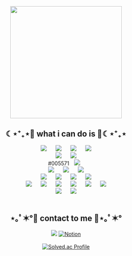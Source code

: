 <div align="center">
  
<img src="https://github.com/Byungul/Byungul/assets/101097111/7960fce0-0b0a-456e-8e80-b76a6121fddc" width="300" height="300"/>

  <h2 align="center">☾⋆⁺₊⋆💙 what i can do is 💙☾⋆⁺₊⋆</h2>
<img src="https://img.shields.io/badge/java-007396?style=for-the-badge&logo=java&logoColor=#007396" style="height : auto; margin-left : 10px; margin-right : 10px;"/> <img src="https://img.shields.io/badge/Spring Boot-6DB33F?style=for-the-badge&logo=Spring Boot&logoColor=white" style="height : auto; margin-left : 10px; margin-right : 10px;"/> <img src="https://img.shields.io/badge/JSON Web Tokens-000000?style=for-the-badge&logo=JSON Web Tokens&logoColor=white" style="height : auto; margin-left : 10px; margin-right : 10px;"/> <img src="https://img.shields.io/badge/Spring Security-6DB33F?style=for-the-badge&logo=Spring Security&logoColor=white" style="height : auto; margin-left : 10px; margin-right : 10px;"/>  
<br>
<img src="https://img.shields.io/badge/python-3776AB?style=for-the-badge&logo=python&logoColor=#3776AB" style="height : auto; margin-left : 10px; margin-right : 10px;"/>
<img src="https://img.shields.io/badge/Flask-000000?style=for-the-badge&logo=flask&logoColor=#000000" style="height : auto; margin-left : 10px; margin-right : 10px;"/> 
<br>
#005571
<img src="https://img.shields.io/badge/Elasticsearch-005571?style=for-the-badge&logo=Elasticsearch&logoColor=orange" style="height : auto; margin-left : 10px; margin-right : 10px;"/>
<br>
<img src="https://img.shields.io/badge/mysql-4479A1?style=for-the-badge&logo=mysql&logoColor=white" style="height : auto; margin-left : 10px; margin-right : 10px;"/>
<img src="https://img.shields.io/badge/redis-%23DD0031?style=for-the-badge&logo=redis&logoColor=white" style="height : auto; margin-left : 10px; margin-right : 10px;"/>
<img src="https://img.shields.io/badge/Amazon+S3-F7DF1E?style=for-the-badge&color=569A31&logo=Amazon+S3&logoColor=FFFFFF" style="height : auto; margin-left : 10px; margin-right : 10px;"/>
<br>
<img src="https://img.shields.io/badge/Gradle-02303A?style=for-the-badge&logo=Gradle&logoColor=white" style="height : auto; margin-left : 10px; margin-right : 10px;"/> <img src="https://img.shields.io/badge/Nginx-009639?style=for-the-badge&logo=NGINX&logoColor=white" style="height : auto; margin-left : 10px; margin-right : 10px;"/> <img src="https://img.shields.io/badge/Docker-2496ED?style=for-the-badge&logo=Docker&logoColor=white" style="height : auto; margin-left : 10px; margin-right : 10px;"/> <img src="https://img.shields.io/badge/Jenkins-D24939?style=for-the-badge&logo=Jenkins&logoColor=white" style="height : auto; margin-left : 10px; margin-right : 10px;"/> <br>
<img src="https://img.shields.io/badge/html5-E34F26?style=for-the-badge&logo=html5&logoColor=white" style="height : auto; margin-left : 10px; margin-right : 10px;" /> 
<img src="https://img.shields.io/badge/css-1572B6?style=for-the-badge&logo=css3&logoColor=white" style="height : auto; margin-left : 10px; margin-right : 10px;" /> 
<img src="https://img.shields.io/badge/JavaScript-F7DF1E?style=for-the-badge&logo=javascript&logoColor=white" style="height : auto; margin-left : 10px; margin-right : 10px;"/>
<img src="https://img.shields.io/badge/jquery-0769AD?style=for-the-badge&logo=jquery&logoColor=white" style="height : auto; margin-left : 10px; margin-right : 10px;"/>
<img src="https://img.shields.io/badge/Android%20Studio-3DDC84?style=for-the-badge&logo=android-studio&logoColor=white" style="height : auto; margin-left : 10px; margin-right : 10px;"/>
<img src="https://img.shields.io/badge/Node.js-339939?style=for-the-badge&logo=Node.js&logoColor=white" style="height : auto; margin-left : 10px; margin-right : 10px;"/> <br>
<img src="https://img.shields.io/badge/Jira-0052CC?style=for-the-badge&logo=Jira&logoColor=white" style="height : auto; margin-left : 10px; margin-right : 10px;"/>
<img src="https://img.shields.io/badge/GitLab-FCA121?style=for-the-badge&logo=GitLab&logoColor=white" style="height : auto; margin-left : 10px; margin-right : 10px;"/>
 <br/><br/>
  
  <h2 align="center">⋆｡ﾟ✶°💜 contact to me 💜⋆｡ﾟ✶°</h2>
 
  [<img src="https://img.shields.io/badge/Gmail-EA4335.svg?style=for-the-badge&logo=Gmail&logoColor=white"/>](mailto:labhg64@gmail.com)
  [![Notion](https://img.shields.io/badge/Portfolio-%23000000.svg?style=for-the-badge&logo=notion&logoColor=white)](https://efficacious-pomelo-4e3.notion.site/d78834f500c94ed3aa9fa8cf206bbefb?pvs=4)
  <br/><br/>
  [![Solved.ac Profile](http://mazassumnida.wtf/api/v2/generate_badge?boj=labhg)](https://solved.ac/labhg/)
</div>

